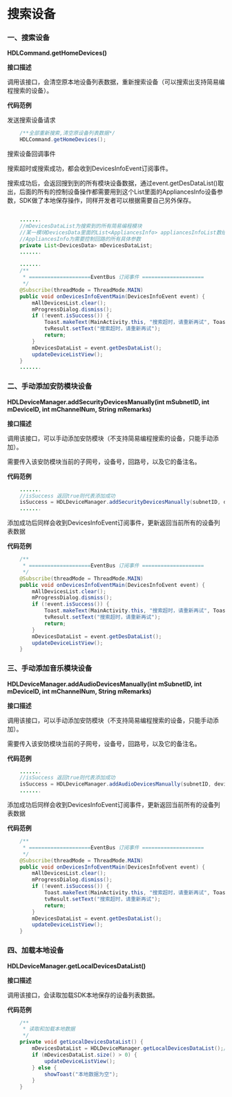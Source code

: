# 搜索设备

### 一、搜索设备

**HDLCommand.getHomeDevices()**

**接口描述**

调用该接口，会清空原本地设备列表数据，重新搜索设备（可以搜索出支持简易编程搜索的设备）。

**代码范例**

发送搜索设备请求

```java
    /**全部重新搜索,清空原设备列表数据*/
    HDLCommand.getHomeDevices();
```

搜索设备回调事件

搜索超时或搜索成功，都会收到DevicesInfoEvent订阅事件。

搜索成功后，会返回搜到到的所有模块设备数据，通过event.getDesDataList()取出，后面的所有的控制设备操作都需要用到这个List里面的AppliancesInfo设备参数，SDK做了本地保存操作，同样开发者可以根据需要自己另外保存。

```java

    .......
    //mDevicesDataList为搜索到的所有简易编程模块
    //某一模块DevicesData里面的List<AppliancesInfo> appliancesInfoList数组代表该模块下的所有回路
    //AppliancesInfo为需要控制回路的所有具体参数
    private List<DevicesData> mDevicesDataList;
    .......

    .......
    /**
     * ====================EventBus 订阅事件 ====================
     */
    @Subscribe(threadMode = ThreadMode.MAIN)
    public void onDevicesInfoEventMain(DevicesInfoEvent event) {
        mAllDevicesList.clear();
        mProgressDialog.dismiss();
        if (!event.isSuccess()) {
            Toast.makeText(MainActivity.this, "搜索超时，请重新再试", Toast.LENGTH_SHORT).show();
            tvResult.setText("搜索超时，请重新再试");
            return;
        }
        mDevicesDataList = event.getDesDataList();
        updateDeviceListView();
    }
    .......

```




### 二、手动添加安防模块设备

**HDLDeviceManager.addSecurityDevicesManually(int mSubnetID, int mDeviceID, int mChannelNum, String mRemarks)**

**接口描述**

调用该接口，可以手动添加安防模块（不支持简易编程搜索的设备，只能手动添加）。

需要传入该安防模块当前的子网号，设备号，回路号，以及它的备注名。

**代码范例**


```java
    .......
    //isSuccess 返回true则代表添加成功
    isSuccess = HDLDeviceManager.addSecurityDevicesManually(subnetID, deviceID, channelNum, "安防模块1");
    .......

```

添加成功后同样会收到DevicesInfoEvent订阅事件，更新返回当前所有的设备列表数据

**代码范例**

```java
    /**
     * ====================EventBus 订阅事件 ====================
     */
    @Subscribe(threadMode = ThreadMode.MAIN)
    public void onDevicesInfoEventMain(DevicesInfoEvent event) {
        mAllDevicesList.clear();
        mProgressDialog.dismiss();
        if (!event.isSuccess()) {
            Toast.makeText(MainActivity.this, "搜索超时，请重新再试", Toast.LENGTH_SHORT).show();
            tvResult.setText("搜索超时，请重新再试");
            return;
        }
        mDevicesDataList = event.getDesDataList();
        updateDeviceListView();
    }

```


### 三、手动添加音乐模块设备

**HDLDeviceManager.addAudioDevicesManually(int mSubnetID, int mDeviceID, int mChannelNum, String mRemarks)**

**接口描述**

调用该接口，可以手动添加安防模块（不支持简易编程搜索的设备，只能手动添加）。

需要传入该安防模块当前的子网号，设备号，回路号，以及它的备注名。

**代码范例**


```java
    .......
    //isSuccess 返回true则代表添加成功
    isSuccess = HDLDeviceManager.addAudioDevicesManually(subnetID, deviceID, channelNum, "音乐模块1");
    .......

```

添加成功后同样会收到DevicesInfoEvent订阅事件，更新返回当前所有的设备列表数据

**代码范例**

```java
    /**
     * ====================EventBus 订阅事件 ====================
     */
    @Subscribe(threadMode = ThreadMode.MAIN)
    public void onDevicesInfoEventMain(DevicesInfoEvent event) {
        mAllDevicesList.clear();
        mProgressDialog.dismiss();
        if (!event.isSuccess()) {
            Toast.makeText(MainActivity.this, "搜索超时，请重新再试", Toast.LENGTH_SHORT).show();
            tvResult.setText("搜索超时，请重新再试");
            return;
        }
        mDevicesDataList = event.getDesDataList();
        updateDeviceListView();
    }

```

### 四、加载本地设备

**HDLDeviceManager.getLocalDevicesDataList()**

**接口描述**

调用该接口，会读取加载SDK本地保存的设备列表数据。

**代码范例**


```java
    /**
     * 读取和加载本地数据
     */
    private void getLocalDevicesDataList() {
        mDevicesDataList = HDLDeviceManager.getLocalDevicesDataList();//加载本地数据
        if (mDevicesDataList.size() > 0) {
            updateDeviceListView();
        } else {
            showToast("本地数据为空");
        }
    }

```